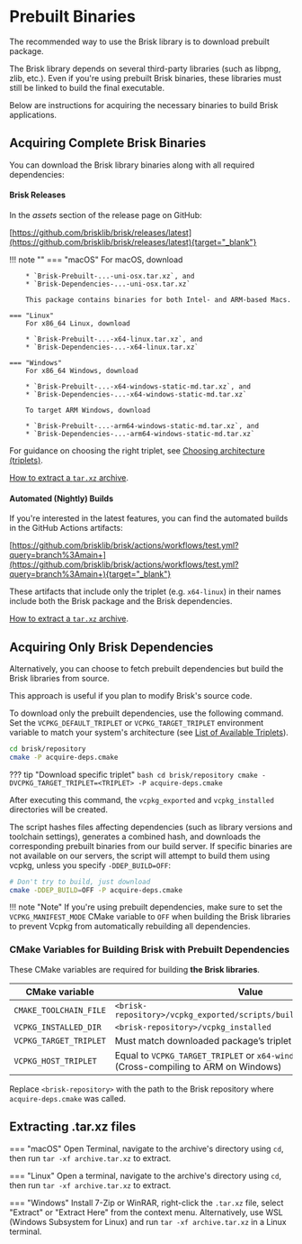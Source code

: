 # Prebuilt Binaries

The recommended way to use the Brisk library is to download prebuilt package.

The Brisk library depends on several third-party libraries (such as libpng, zlib, etc.). Even if you're using prebuilt Brisk binaries, these libraries must still be linked to build the final executable.

Below are instructions for acquiring the necessary binaries to build Brisk applications.

## Acquiring Complete Brisk Binaries

You can download the Brisk library binaries along with all required dependencies:

#### Brisk Releases

In the *assets* section of the release page on GitHub:

[https://github.com/brisklib/brisk/releases/latest](https://github.com/brisklib/brisk/releases/latest){target="_blank"}

!!! note ""
    === "macOS"
        For macOS, download 

        * `Brisk-Prebuilt-...-uni-osx.tar.xz`, and
        * `Brisk-Dependencies-...-uni-osx.tar.xz`

        This package contains binaries for both Intel- and ARM-based Macs.

    === "Linux"
        For x86_64 Linux, download 

        * `Brisk-Prebuilt-...-x64-linux.tar.xz`, and
        * `Brisk-Dependencies-...-x64-linux.tar.xz`

    === "Windows"
        For x86_64 Windows, download

        * `Brisk-Prebuilt-...-x64-windows-static-md.tar.xz`, and
        * `Brisk-Dependencies-...-x64-windows-static-md.tar.xz`

        To target ARM Windows, download

        * `Brisk-Prebuilt-...-arm64-windows-static-md.tar.xz`, and
        * `Brisk-Dependencies-...-arm64-windows-static-md.tar.xz`

For guidance on choosing the right triplet, see [Choosing architecture (triplets)](../advanced/triplets.md).

[How to extract a `tar.xz` archive](#extracting-tarxz-files).

#### Automated (Nightly) Builds

If you're interested in the latest features, you can find the automated builds in the GitHub Actions artifacts:

[https://github.com/brisklib/brisk/actions/workflows/test.yml?query=branch%3Amain+](https://github.com/brisklib/brisk/actions/workflows/test.yml?query=branch%3Amain+){target="_blank"}

These artifacts that include only the triplet (e.g. `x64-linux`) in their names include both the Brisk package and the Brisk dependencies.

[How to extract a `tar.xz` archive](#extracting-tarxz-files).

## Acquiring Only Brisk Dependencies

Alternatively, you can choose to fetch prebuilt dependencies but build the Brisk libraries from source.

This approach is useful if you plan to modify Brisk's source code.

To download only the prebuilt dependencies, use the following command. Set the `VCPKG_DEFAULT_TRIPLET` or `VCPKG_TARGET_TRIPLET` environment variable to match your system's architecture (see [List of Available Triplets](../advanced/triplets.md#list-of-supported-triplets)).

```bash
cd brisk/repository
cmake -P acquire-deps.cmake
```

??? tip "Download specific triplet"
    ```bash
    cd brisk/repository
    cmake -DVCPKG_TARGET_TRIPLET=<TRIPLET> -P acquire-deps.cmake
    ```

After executing this command, the `vcpkg_exported` and `vcpkg_installed` directories will be created.

The script hashes files affecting dependencies (such as library versions and toolchain settings), generates a combined hash, and downloads the corresponding prebuilt binaries from our build server. If specific binaries are not available on our servers, the script will attempt to build them using vcpkg, unless you specify `-DDEP_BUILD=OFF`:

```bash
# Don't try to build, just download
cmake -DDEP_BUILD=OFF -P acquire-deps.cmake
```

!!! note "Note"
    If you're using prebuilt dependencies, make sure to set the `VCPKG_MANIFEST_MODE` CMake variable to `OFF` when building the Brisk libraries to prevent Vcpkg from automatically rebuilding all dependencies.

### CMake Variables for Building Brisk with Prebuilt Dependencies

These CMake variables are required for building __the Brisk libraries__.

| CMake variable                      | Value                                                                                          |
|-------------------------------------|------------------------------------------------------------------------------------------------|
| <nobr>`CMAKE_TOOLCHAIN_FILE`</nobr> | `<brisk-repository>/vcpkg_exported/scripts/buildsystems/vcpkg.cmake`                           |
| `VCPKG_INSTALLED_DIR`               | `<brisk-repository>/vcpkg_installed`                                                           |
| `VCPKG_TARGET_TRIPLET`              | Must match downloaded package’s triplet                                                        |
| `VCPKG_HOST_TRIPLET`                | Equal to `VCPKG_TARGET_TRIPLET` or `x64-windows-static-md` (Cross-compiling to ARM on Windows) |

Replace `<brisk-repository>` with the path to the Brisk repository where `acquire-deps.cmake` was called.

## Extracting .tar.xz files

=== "macOS"
    Open Terminal, navigate to the archive's directory using `cd`, then run `tar -xf archive.tar.xz` to extract.

=== "Linux"
    Open a terminal, navigate to the archive's directory using `cd`, then run `tar -xf archive.tar.xz` to extract.

=== "Windows"
    Install 7-Zip or WinRAR, right-click the `.tar.xz` file, select "Extract" or "Extract Here" from the context menu. Alternatively, use WSL (Windows Subsystem for Linux) and run `tar -xf archive.tar.xz` in a Linux terminal.

